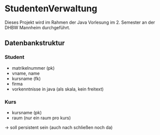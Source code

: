 # StudentenVerwaltung
Dieses Projekt wird im Rahmen der Java Vorlesung im 2. Semester an der DHBW Mannheim durchgeführt.

## Datenbankstruktur
### Student
- matrikelnummer (pk)
- vname, name
- kursname (fk)
- firma
- vorkenntnisse in java (als skala, kein freitext)

### Kurs
- kursname (pk)
- raum (nur ein raum pro kurs)


-> soll persistent sein (auch nach schließen noch da)